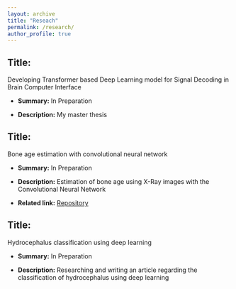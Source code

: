 ```yaml
---
layout: archive
title: "Reseach"
permalink: /research/
author_profile: true
---
```





## Title:
Developing Transformer based Deep Learning model for Signal Decoding in Brain Computer Interface

- **Summary:** In Preparation

- **Description:** My master thesis








## Title:
Bone age estimation with convolutional neural network

- **Summary:** In Preparation

- **Description:** Estimation of bone age using X-Ray images with the Convolutional Neural Network

- **Related link:** [Repository](https://github.com/Armin-Abdollahi/Bone-Age-Estimation)









## Title:
Hydrocephalus classification using deep learning

- **Summary:** In Preparation

- **Description:** Researching and writing an article regarding the classification of hydrocephalus using deep learning





